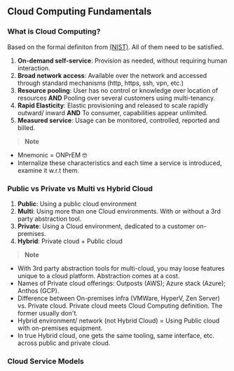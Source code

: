 ## Cloud Computing Fundamentals

### What is Cloud Computing?

Based on the formal definiton from [(NIST)](https://github.com/shamasun/SAA-C03/blob/703d03ef3e8df7f3fa2ee3fd2674d5acecf02d07/01.%20Cloud%20Computing%20Fundamentals/nistspecialpublication800-145.pdf). All of them need to be satisfied.

1. **On-demand self-service**</span>: Provision as needed, without requiring human interaction.
2. **Broad network access**: Available over the network and accessed through standard mechanisms (http, https, ssh, vpn, etc.)
3. **Resource pooling**: User has no control or knowledge over location of resources **AND** Pooling over several customers using multi-tenancy.
4. **Rapid Elasticity**: Elastic provisioning and released to scale rapidly outward/ inward **AND** To consumer, capabilities appear unlimited. 
5. **Measured service**: Usage can be monitored, controlled, reported and billed.

> __Note__
- Mnemonic = ONPrEM :nerd_face:
- Internalize these characteristics and each time a service is introduced, examine it w.r.t them.

### Public vs Private vs Multi vs Hybrid Cloud

1. **Public**: Using a public cloud environment
2. **Multi**: Using more than one Cloud environments. With or without a 3rd party abstraction tool.
3. **Private**: Using a Cloud environment, dedicated to a customer on-premises.
4. **Hybrid**: Private cloud + Public cloud

> __Note__
- With 3rd party abstraction tools for multi-cloud, you may loose features unique to a cloud platform. Abstraction comes at a cost.
- Names of Private cloud offerings: Outposts (AWS); Azure stack (Azure); Anthos (GCP).
- Difference between On-premises infra (VMWare, HyperV, Zen Server) vs. Private cloud. Private cloud meets Cloud Computing definition. The former usually don't.
- Hybrid environment/ network (not Hybrid Cloud) = Using Public cloud with on-premises equipment. 
- In true Hybrid cloud, one gets the same tooling, same interface, etc. across public and private cloud.

### Cloud Service Models
